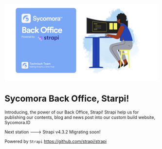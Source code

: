 ![alt text](https://github.com/sycomora/web-strapi/blob/main/Vodea%20Github.png)

# Sycomora Back Office, Starpi!
Introducing, the power of our Back Office, Strapi!
Strapi help us for publishing our contents, blog and news post into our custom build website, Sycomora.ID

Next station ---> Strapi v4.3.2 
Migrating soon!


Powered by ```Strapi``` https://github.com/strapi/strapi
